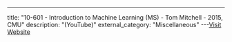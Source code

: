 ---
title: "10-601 - Introduction to Machine Learning (MS) - Tom Mitchell - 2015, CMU"
description: "(YouTube)"
external_category: "Miscellaneous"
---[Visit Website](http://www.cs.cmu.edu/~ninamf/courses/601sp15/lectures.shtml)

